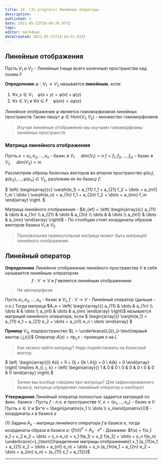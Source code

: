 ```yaml
---
title: 24. [In progress] Линейные операторы
description: 
published: 1
date: 2021-05-22T10:49:26.977Z
tags: 
editor: markdown
dateCreated: 2021-05-21T14:44:52.033Z
---
```


## Линейные отображения

Пусть $V_1$ и $V_2$ - Линейные (чаще всего конечные) пространства над полем $F$

**Определение** $\varphi: V_1 \to V_2$ называется **линейным**, если:
1) $\forall x, y \in V_1 \quad \varphi(x + y) = \varphi(x) + \varphi(y)$
2) $\forall x \in V_1$ и $\forall \alpha \in F \quad \varphi(\alpha x) = \alpha \varphi(x)$

Линейное отображение $\varphi$ является гомоморфизмом линейных пространств
Также пишут $\varphi \in Hom(V_1, V_2)$ - множество гомоморфизмов

> Изучая линейные отображения мы изучаем гомоморфизмы линейных пространств

### Матрица линейного отображения

Пусть $e = e_1, e_2, \dots, e_n$ - базис в $V_1$ $\quad dim(V_1) = n$
$f = f_1, f_2, \dots, f_m$ - базис в $V_2$ $\quad dim(V_2) = m$

Рассмотрим образы базисных векторов во втором пространстве
$\varphi(e_1), \varphi(e_2), \dots, \varphi(e_n) \in V_2$, разложим их по базису $f$:

$
\left\{
\begin{array}{c}
\varphi(e_1) = a_{11} f_1 + a_{21} f_2 + \dots + a_{m1} f_m \\
\dots \\
\varphi(e_n) =  a_{1n} f_1 + a_{2n} f_2 + \dots + a_{mn} f_m
\end{array}
\right.
$

Матрица линейного отображения - $A_{ef} =
\left(
\begin{array}{c}
a_{11} & \dots & a_{1n} \\
a_{21} & \dots & a_{2n} \\
\dots & & \dots \\ 
a_{m1} & \dots & a_{mn}
\end{array}
\right)$ - По столбцам стоят координаты образов векторов базиса $V_1$ в $V_2$ 

> Произвольная прямоугольная матрица может быть матрицей линейного отображения

## Линейный оператор

**Определение** Линейное отображение линейного пространства $V$ в себя называется линейным оператором
$$
f: V \to V \text{ и } f \text{ является линейным отображением}
$$

> Не автоморфизм

Пусть $e_1, e_2, \dots, e_n$ - базис в $V_1$, 
$f: V \to V$ - Линейный оператор (дальше - л.о.)
Тогда матрица $A_e = 
\left(
\begin{array}{}
a_{11} & \dots & a_{1n} \\
\dots & & \dots \\
a_{n1} & \dots & a_{nn}
\end{array}
\right)$ называется матрицей линейного оператора, если $
\begin{array}{}
\varphi(e_1) = a_{11} e_1 + a_{21} e_2 + \dots + a_{n1} e_n \\
\dots
\end{array}
$

**Пример** $V_3,$ подпространство $L = \underbrace{L(i)}_{i-\text{первый вектор i,j,k}}$
Оператор $A(x) = \text{пр}_Lx$ - проекция $x$ на $L$
> Как можно найти матрицу? Надо подействовать на базисный вектор

$
\left.
\begin{array}{l}
A(i) = 1i + 0j + 0k \\
A(j) = 0 \\
A(k) = 0
\end{array}
\right|
\implies A_{i, j, k} = 
\left(
\begin{array}{}
1 & 0 & 0 \\
0 & 0 & 0 \\
0 & 0 & 0
\end{array}
\right)
$

> Зачем мы вообще говорим про матрицы? Для зафиксированного базиса, матрица определяет линейный оператор и наоборот

**Утверждение** Линейный оператор полностью задается матрицей по фикс. базисе
$\square$ Пусть $f$ - л.о. в пространстве $V$, $e = \{e_1, \dots, e_n\}$ - базис в $V$ 
Пусть $x \in V$ и $x^e = \begin{pmatrix}x_1 \\ \dots \\ x_n\end{pmatrix}{}$ - координаты $x$ в базисе $e$

(1) Задана $A_e$ - матрица линейного оператора $f$ в базисе $e$,
тогда координаты образа в базисе $e$: $(f(x))^e = A_e \cdot x^e$
$\square$ Докажем: $f(x) = f(x_1 e_1 + x_2 e_2 + \dots + x_n e_n) = x_1 f(e_1) + x_2 f(e_2) + \dots + x_n f(e_n) \underbrace{=}_{\text{Определение матрицы отображения}} x_1 (a_{11}e_1 + a_{21} e_2 + \dots + a_{n1} e_n) + \dots + x_n (a_{1n}e_1 + a_{2n} e_2 + \dots + a_{nn} e_n) = (a_{11} x_1 + a_{12})$

---
